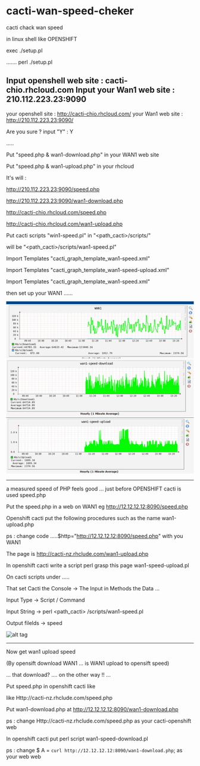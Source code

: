 # cacti-wan-speed-cheker

cacti chack wan speed

in linux shell like OPENSHIFT

exec ./setup.pl

.......
 perl ./setup.pl

Input openshell web site : cacti-chio.rhcloud.com
Input your Wan1 web site : 210.112.223.23:9090
--------------------------------------------
your openshell site : http://cacti-chio.rhcloud.com/
your Wan1 web site : http://210.112.223.23:9090/

Are you sure ? input "Y" : Y

.....

Put "speed.php & wan1-download.php" in your WAN1 web site

Put "speed.php & wan1-upload.php" in your rhcloud

It's will :

http://210.112.223.23:9090/speed.php

http://210.112.223.23:9090/wan1-download.php

http://cacti-chio.rhcloud.com/speed.php

http://cacti-chio.rhcloud.com/wan1-upload.php

Put cacti scripts "win1-speed.pl" in  "<path_cacti>/scripts/"

will be "<path_cacti>/scripts/wan1-speed.pl"

Import Templates "cacti_graph_template_wan1-speed.xml"

Import Templates "cacti_graph_template_wan1-speed-upload.xml"

Import Templates "cacti_graph_template_wan1-speed.xml"

then set up your WAN1 ......

![alt tag](https://github.com/chio-nzgft/cacti-wan-speed-cheker/blob/master/images/1481779750-3593161566_n.png)
![alt tag](https://github.com/chio-nzgft/cacti-wan-speed-cheker/blob/master/images/1481779797-1614793298_n.png)
![alt tag](https://github.com/chio-nzgft/cacti-wan-speed-cheker/blob/master/images/1481779847-3275175682_n.png)

------------------------------------------------------------------------------------

a measured speed of PHP feels good ... just before OPENSHIFT cacti is used speed.php

Put the speed.php in a web on WAN1 eg http://12.12.12.12:8090/speed.php

Openshift cacti put the following procedures such as the name wan1-upload.php

ps : change code .....$http="http://12.12.12.12:8090/speed.php" with you WAN1

The page is http://cacti-nz.rhclude.com/wan1-upload.php

In openshift cacti write a script perl grasp this page wan1-speed-upload.pl

On cacti scripts under .....

That set Cacti the Console   ->   The Input in Methods the Data ...

Input Type -> Script / Command

Input String -> perl <path_cacti> /scripts/wan1-speed.pl

Output filelds -> speed

![alt tag](https://pic.pimg.tw/echochio/1481679410-2081905005_n.png)

-----------------------------------------------------------------------------------
Now get wan1 upload speed

(By opensift download WAN1 ... is WAN1 upload to opensift speed)

... that download? .... on the other way !! ...

Put speed.php in openshift cacti like

like Http://cacti-nz.rhclude.com/speed.php

Put wan1-download.php at http://12.12.12.12:8090/wan1-download.php

ps : change Http://cacti-nz.rhclude.com/speed.php as your cacti-openshift web

In openshift cacti put perl script wan1-speed-download.pl

ps : change  $ A = `curl http://12.12.12.12:8090/wan1-download.php`;  as your web web
